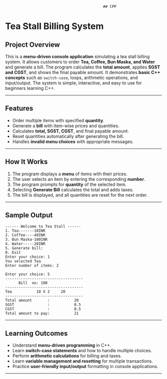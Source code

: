                                                 ## CPP

# Tea Stall Billing System

## Project Overview

This is a **menu-driven console application** simulating a tea stall billing system.
It allows customers to order **Tea, Coffee, Bun Maska, and Water** and generate a bill.
The program calculates the **total amount**, applies **SGST and CGST**, and shows the final payable amount.
It demonstrates **basic C++ concepts** such as `switch-case`, loops, arithmetic operations, and input/output.
The system is simple, interactive, and easy to use for beginners learning C++.

---

## Features

* Order multiple items with specified **quantity**.
* Generate a **bill** with item-wise prices and quantities.
* Calculates **total, SGST, CGST**, and final payable amount.
* Reset quantities automatically after generating the bill.
* Handles **invalid menu choices** with appropriate messages.

---

## How It Works

1. The program displays a **menu** of items with their prices.
2. The user selects an item by entering the corresponding **number**.
3. The program prompts for **quantity** of the selected item.
4. Selecting **Generate Bill** calculates the total and adds taxes.
5. The bill is displayed, and all quantities are reset for the next order.

---

## Sample Output

```
------ Welcome to Tea Stall ------
1. Tea-------10INR
2. Coffee----40INR
3. Bun Maska-100INR
4. Water-----20INR
5. Generate bill:
0. Exit
Enter your choice: 1
You selected Tea
Enter number of items: 2

Enter your choice: 5
-----------------------------------
      Bill  no: 100
-----------------------------------
Tea           10 X 2     20
-----------------------------------
Total amount       :           20
SGST               :           0.5
CGST               :           0.5
Total amount to pay:           21
```

---

## Learning Outcomes

* Understand **menu-driven programming** in C++.
* Learn **switch-case statements** and how to handle multiple choices.
* Perform **arithmetic calculations** for billing and taxes.
* Learn **variable management and resetting** for multiple transactions.
* Practice **user-friendly input/output** formatting in console applications.


-----------------------------------------------------------------------------------------------------


